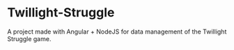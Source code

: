 # Twillight-Struggle
A project made with Angular + NodeJS for data management of the Twillight Struggle game.
